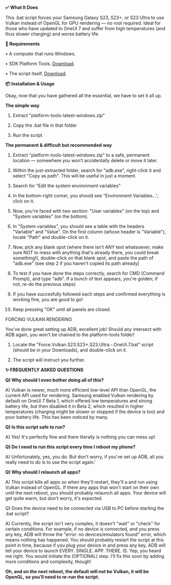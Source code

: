 **✅ What It Does**

This .bat script forces your Samsung Galaxy S23, S23+, or S23 Ultra to use Vulkan instead of OpenGL for GPU rendering — no root required. Ideal for those who have updated to OneUI 7 and suffer from high temperatures (and thus slower charging) and worse battery life.

**🧩 Requirements**

• A computer that runs Windows.

• SDK Platform Tools. [Download](https://dl.google.com/android/repository/platform-tools-latest-windows.zip).

• The script itself. [Download](https://github.com/popovicialinc/s23_oneui7_vulkan/releases/latest).

**📦 Installation & Usage**

Okay, now that you have gathered all the essential, we have to set it all up.

**The simple way**

1) Extract "platform-tools-latest-windows.zip"
   
2) Copy the .bat file in that folder

3) Run the script

**The permanent & difficult but recommended way**

1) Extract "platform-tools-latest-windows.zip" to a safe, permanent location — somewhere you won’t accidentally delete or move it later.
   
2) Within the just-extracted folder, search for "adb.exe", right-click it and select "Copy as path". This will be useful in just a moment.
   
3) Search for "Edit the system environment variables"
   
4) In the bottom-right corner, you should see "Environment Variables...'; click on it.
  
5) Now, you're faced with two section: "User variables" (on the top) and "System variables" (on the bottom).
  
6) In "System variables", you should see a table with the headers "Variable" and "Value". On the first column (whose header is "Variable"), locate "Path" and double-click on it.
  
7) Now, pick any blank spot (where there isn't ANY text whatsoever; make sure NOT to mess with anything that's already there, you could break something!), double-click on that blank spot, and paste the path of "adb.exe" (see step 2 if you haven't copied its path already)
    
8) To test if you have done the steps correctly, search for CMD (Command Prompt), and type "adb". If a bunch of text appears, you're golden; if not, re-do the previous steps)

9) If you have succesfully followed each steps and confirmed everything is working fine, you are good to go!

10) Keep pressing "OK" until all panels are closed.

FORCING VULKAN RENDERING

You've done great setting up ADB, excellent job! Should any intersect with ADB again, you won't be chained to the platform-tools folder!

1) Locate the "Force.Vulkan.S23.S23+.S23.Ultra.-.OneUI.7.bat" script (should be in your Downloads), and double-click on it.

2) The script will instruct you further.

**✨ FREQUENTLY ASKED QUESTIONS**

**Q) Why should I even bother doing all of this?**

A) Vulkan is newer, much more efficient low-level API than OpenGL, the current API used for rendering. Samsung enabled Vulkan rendering by default on OneUI 7 Beta 1, which offered low temperatures and strong battery life, but then disabled it in Beta 2, which resulted in higher temperatures (charging might be slower or stopped if the device is too) and poor battery life. This has been noticed by many.

**Q) Is this script safe to run?**

A) Yes! It's perfectly fine and there literally is nothing you can mess up!

**Q) Do I need to run this script every time I reboot my phone?**

A) Unfortunately, yes, you do. But don't worry, if you've set up ADB, all you really need to do is to use the script again.'

**Q) Why should I relaunch all apps?**

A) This script kills all apps so when they'll restart, they'll a and run using Vulkan instead of OpenGL. If there any apps that won't start on their own until the next reboot, you should probably relaunch all apps. Your device will get quite warm, but don't worry, it's expected.

Q) Does the device need to be connected via USB to PC before starting the .bat script?

A) Currently, the script isn't very complex, it doesn't "wait" or "check" for certain conditions. For example, if no device is connected, and you press any key, ADB will throw the "error: no devices/emulators found" error, which means nothing has happened. You should probably restart the script at this point in time, because if you plug your device in and press any key, ADB will tell your device to launch EVERY. SINGLE. APP. THERE. IS. Yep, you heard me right. You would initiate the (OPTIONAL) step. I'll fix this soon by adding more conditions and complexity, though!





**Oh, and on the next reboot, the default will not be Vulkan, it will be OpenGL, so you'll need to re-run the script.**
